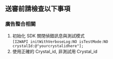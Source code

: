 ## 送審前請檢查以下事項
### 廣告整合相關
1. 初始化 SDK 關閉偵錯訊息與測試模式<br>
`[I2WAPI initWithVerboseLog:NO isTestMode:NO crystalId:@"yourcrystalidhere"];`
2. 使用正確的 Crystal_id, 非測試用 Crystal_id
